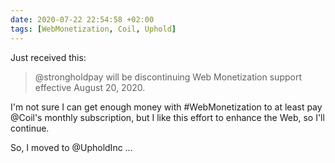 ```yaml
---
date: 2020-07-22 22:54:58 +02:00
tags: [WebMonetization, Coil, Uphold]
---
```


Just received this:

> @strongholdpay will be discontinuing Web Monetization support effective August 20, 2020.

I'm not sure I can get enough money with #WebMonetization to at least pay @Coil's monthly subscription, but I like this effort to enhance the Web, so I'll continue.

So, I moved to @UpholdInc …
